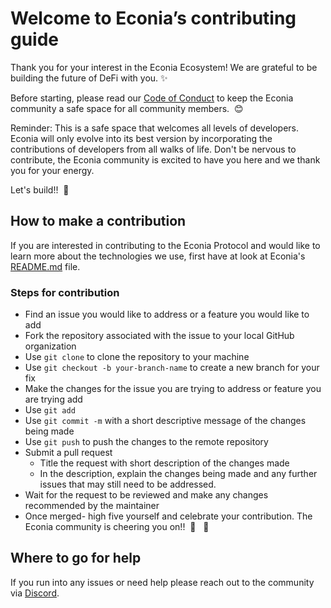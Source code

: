 #  Welcome to Econia’s contributing guide

Thank you for your interest in the Econia Ecosystem! We are grateful to be building the future of DeFi with you. :sparkles:

Before starting, please read our [Code of Conduct](CODE_OF_CONDUCT.md) to keep the Econia community a safe space for all community members. &nbsp;:blush:

Reminder: This is a safe space that welcomes all levels of developers. Econia will only evolve into its best version by incorporating the contributions of developers from all walks of life. Don't be nervous to contribute, the Econia community is excited to have you here and we thank you for your energy.

Let's build!! &nbsp;:hammer:

## How to make a contribution

If you are interested in contributing to the Econia Protocol and would like to learn more about the technologies we use, first have at look at Econia's [README.md](README.md) file.

### Steps for contribution

- Find an issue you would like to address or a feature you would like to add
- Fork the repository associated with the issue to your local GitHub organization
- Use `git clone` to clone the repository to your machine
- Use `git checkout -b your-branch-name` to create a new branch for your fix
- Make the changes for the issue you are trying to address or feature you are trying add
- Use `git add`
- Use `git commit -m` with a short descriptive message of the changes being made
- Use `git push` to push the changes to the remote repository
- Submit a pull request
    - Title the request with short description of the changes made
    - In the description, explain the changes being made and any further issues that may still need to be addressed.
- Wait for the request to be reviewed and make any changes recommended by the maintainer
- Once merged- high five yourself and celebrate your contribution. The Econia community is cheering you on!! &nbsp;:clap: &nbsp; :tada:

## Where to go for help

If you run into any issues or need help please reach out to the community via [Discord](https://discord.gg/ekN8fUCf).
